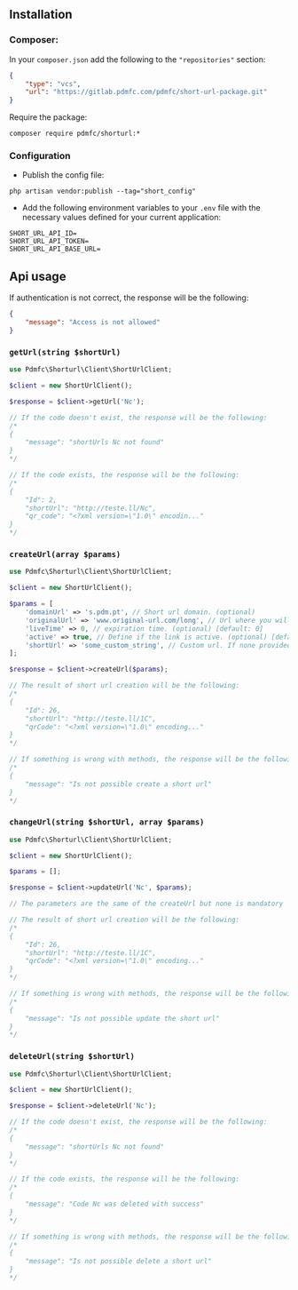## Installation
### Composer:
In your `composer.json` add the following to the `"repositories"` section:
```json
{
    "type": "vcs",
    "url": "https://gitlab.pdmfc.com/pdmfc/short-url-package.git"
}
```

Require the package:
```shell
composer require pdmfc/shorturl:*
```

### Configuration
- Publish the config file:
```shell
php artisan vendor:publish --tag="short_config"
```

- Add the following environment variables to your `.env` file with the necessary values defined for your current application:
```dotenv
SHORT_URL_API_ID=
SHORT_URL_API_TOKEN=  
SHORT_URL_API_BASE_URL=
```

## Api usage
If authentication is not correct, the response will be the following:
```json
{
    "message": "Access is not allowed"
}
```

### `getUrl(string $shortUrl)`
```php
use Pdmfc\Shorturl\Client\ShortUrlClient;

$client = new ShortUrlClient();

$response = $client->getUrl('Nc');

// If the code doesn't exist, the response will be the following:
/*
{
    "message": "shortUrls Nc not found"
}
*/

// If the code exists, the response will be the following:
/*
{
    "Id": 2,
    "shortUrl": "http://teste.ll/Nc",
    "qr_code": "<?xml version=\"1.0\" encodin..."
}
*/
```

### `createUrl(array $params)`
```php
use Pdmfc\Shorturl\Client\ShortUrlClient;

$client = new ShortUrlClient();

$params = [
    'domainUrl' => 's.pdm.pt', // Short url domain. (optional)
    'originalUrl' => 'www.original-url.com/long', // Url where you will be redirected. (required)
    'liveTime' => 0, // expiration time. (optional) [default: 0]
    'active' => true, // Define if the link is active. (optional) [default: true]
    'shortUrl' => 'some_custom_string', // Custom url. If none provided, it will automatically generated. (optional)
];

$response = $client->createUrl($params);

// The result of short url creation will be the following:
/*
{
    "Id": 26,
    "shortUrl": "http://teste.ll/1C",
    "qrCode": "<?xml version=\"1.0\" encoding..."
}
*/

// If something is wrong with methods, the response will be the following:
/*
{
    "message": "Is not possible create a short url"
}
*/
```

### `changeUrl(string $shortUrl, array $params)`
```php
use Pdmfc\Shorturl\Client\ShortUrlClient;

$client = new ShortUrlClient();

$params = [];

$response = $client->updateUrl('Nc', $params);

// The parameters are the same of the createUrl but none is mandatory

// The result of short url creation will be the following:
/*
{
    "Id": 26,
    "shortUrl": "http://teste.ll/1C",
    "qrCode": "<?xml version=\"1.0\" encoding..."
}
*/

// If something is wrong with methods, the response will be the following:
/*
{
    "message": "Is not possible update the short url"
}
*/
```

### `deleteUrl(string $shortUrl)`
```php
use Pdmfc\Shorturl\Client\ShortUrlClient;

$client = new ShortUrlClient();

$response = $client->deleteUrl('Nc');

// If the code doesn't exist, the response will be the following:
/*
{
    "message": "shortUrls Nc not found"
}
*/

// If the code exists, the response will be the following:
/*
{
    "message": "Code Nc was deleted with success"
}
*/

// If something is wrong with methods, the response will be the following:
/*
{
    "message": "Is not possible delete a short url"
}
*/
```
